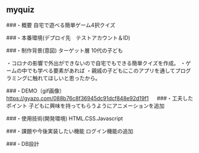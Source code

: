 ## myquiz



###・概要
自宅で遊べる簡単ゲーム4択クイズ

###・本番環境(デプロイ先　テストアカウント＆ID)

###・制作背景(意図)
ターゲット層
10代の子ども

・コロナの影響で外出ができないので自宅でもできる簡単クイズを作成。
・ゲームの中でも学べる要素があれば
・親戚の子どもにこのアプリを通してプログラミングに触れてほしいと思ったから。

###・DEMO（gif画像）
https://gyazo.com/088b76c8f36945dc91dcf848e92d19f1
　
###・工夫したポイント
子どもに興味を持ってもらうようにアニメーションを追加

###・使用技術(開発環境)
HTML.CSS.Javascript

###・課題や今後実装したい機能
ログイン機能の追加

###・DB設計
